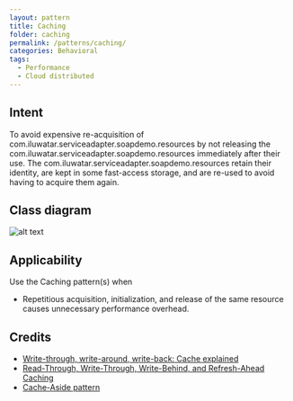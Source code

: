 ```yaml
---
layout: pattern
title: Caching
folder: caching
permalink: /patterns/caching/
categories: Behavioral
tags:
  - Performance
  - Cloud distributed
---
```


## Intent
To avoid expensive re-acquisition of com.iluwatar.serviceadapter.soapdemo.resources by not releasing
the com.iluwatar.serviceadapter.soapdemo.resources immediately after their use. The com.iluwatar.serviceadapter.soapdemo.resources retain their identity, are kept in some
fast-access storage, and are re-used to avoid having to acquire them again.

## Class diagram
![alt text](./etc/caching.png "Caching")

## Applicability
Use the Caching pattern(s) when

* Repetitious acquisition, initialization, and release of the same resource causes unnecessary performance overhead.

## Credits

* [Write-through, write-around, write-back: Cache explained](http://www.computerweekly.com/feature/Write-through-write-around-write-back-Cache-explained)
* [Read-Through, Write-Through, Write-Behind, and Refresh-Ahead Caching](https://docs.oracle.com/cd/E15357_01/coh.360/e15723/cache_rtwtwbra.htm#COHDG5177)
* [Cache-Aside pattern](https://docs.microsoft.com/en-us/azure/architecture/patterns/cache-aside)
